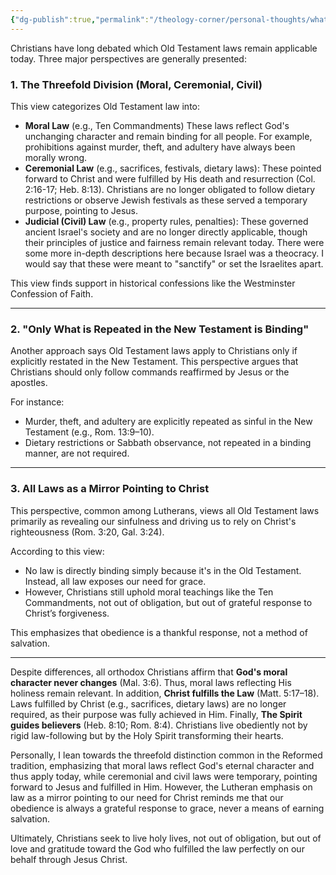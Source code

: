 ```yaml
---
{"dg-publish":true,"permalink":"/theology-corner/personal-thoughts/what-laws-from-the-old-testament-apply-to-christians-today/"}
---
```


Christians have long debated which Old Testament laws remain applicable today. Three major perspectives are generally presented:

### 1. **The Threefold Division (Moral, Ceremonial, Civil)**

This view categorizes Old Testament law into:
- **Moral Law** (e.g., Ten Commandments) These laws reflect God's unchanging character and remain binding for all people. For example, prohibitions against murder, theft, and adultery have always been morally wrong.
- **Ceremonial Law** (e.g., sacrifices, festivals, dietary laws): These pointed forward to Christ and were fulfilled by His death and resurrection (Col. 2:16-17; Heb. 8:13). Christians are no longer obligated to follow dietary restrictions or observe Jewish festivals as these served a temporary purpose, pointing to Jesus.
- **Judicial (Civil) Law** (e.g., property rules, penalties): These governed ancient Israel's society and are no longer directly applicable, though their principles of justice and fairness remain relevant today. There were some more in-depth descriptions here because Israel was a theocracy. I would say that these were meant to "sanctify" or set the Israelites apart.

This view finds support in historical confessions like the Westminster Confession of Faith.

---

### 2. "Only What is Repeated in the New Testament is Binding"

Another approach says Old Testament laws apply to Christians only if explicitly restated in the New Testament. This perspective argues that Christians should only follow commands reaffirmed by Jesus or the apostles.

For instance:
- Murder, theft, and adultery are explicitly repeated as sinful in the New Testament (e.g., Rom. 13:9–10).
- Dietary restrictions or Sabbath observance, not repeated in a binding manner, are not required.

---

### 3. All Laws as a Mirror Pointing to Christ

This perspective, common among Lutherans, views all Old Testament laws primarily as revealing our sinfulness and driving us to rely on Christ's righteousness (Rom. 3:20, Gal. 3:24).

According to this view:
- No law is directly binding simply because it's in the Old Testament. Instead, all law exposes our need for grace.
- However, Christians still uphold moral teachings like the Ten Commandments, not out of obligation, but out of grateful response to Christ’s forgiveness.

This emphasizes that obedience is a thankful response, not a method of salvation.

---

Despite differences, all orthodox Christians affirm that **God's moral character never changes** (Mal. 3:6). Thus, moral laws reflecting His holiness remain relevant. In addition, **Christ fulfills the Law** (Matt. 5:17–18). Laws fulfilled by Christ (e.g., sacrifices, dietary laws) are no longer required, as their purpose was fully achieved in Him. Finally, **The Spirit guides believers** (Heb. 8:10; Rom. 8:4). Christians live obediently not by rigid law-following but by the Holy Spirit transforming their hearts.

Personally, I lean towards the threefold distinction common in the Reformed tradition, emphasizing that moral laws reflect God's eternal character and thus apply today, while ceremonial and civil laws were temporary, pointing forward to Jesus and fulfilled in Him. However, the Lutheran emphasis on law as a mirror pointing to our need for Christ reminds me that our obedience is always a grateful response to grace, never a means of earning salvation.

Ultimately, Christians seek to live holy lives, not out of obligation, but out of love and gratitude toward the God who fulfilled the law perfectly on our behalf through Jesus Christ.